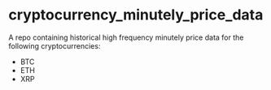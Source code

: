 # cryptocurrency_minutely_price_data

A repo containing historical high frequency minutely price data for the following cryptocurrencies:
- BTC
- ETH
- XRP
